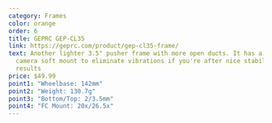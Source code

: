 ```yaml
---
category: Frames
color: orange
order: 6
title: GEPRC GEP-CL35
link: https://geprc.com/product/gep-cl35-frame/
text: Another lighter 3.5" pusher frame with more open ducts. It has a dedicated
  camera soft mount to eliminate vibrations if you're after nice stabilization
  results
price: $49.99
point1: "Wheelbase: 142mm"
point2: "Weight: 130.7g"
point3: "Bottom/Top: 2/3.5mm"
point4: "FC Mount: 20x/26.5x"
---
```

